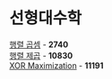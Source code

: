 # 선형대수학
[행렬 곱셈](https://github.com/wayandway/algorithms-cpp/blob/master/Linear-Algebra/2740.cpp) - **2740** <br>
[행렬 제곱](https://github.com/wayandway/algorithms-cpp/blob/master/Linear-Algebra/10830.cpp) - **10830** <br>
[XOR Maximization](https://github.com/wayandway/algorithms-cpp/blob/master/Linear-Algebra/11191.cpp) - **11191** <br>